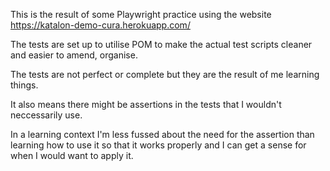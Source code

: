 This is the result of some Playwright practice using the 
website https://katalon-demo-cura.herokuapp.com/

The tests are set up to utilise POM to make the actual test scripts cleaner and easier to amend, organise.

The tests are not perfect or complete but they are the result of me learning things.

It also means there might be assertions in the tests that I wouldn't neccessarily use. 

In a learning context I'm less fussed about the need for the assertion than learning how to use it so that it works properly and I can get a sense for when I would want to apply it.
